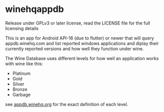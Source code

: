 winehqappdb
===========

Release under GPLv3 or later license, read the 
LICENSE file for the full licensing details

This is an app for Android API-16 (due to flutter) or
newer that will query appdb.winehq.com and list
reported windows applications and diplay their
currently reported versions and how well they 
function under wine.

The Wine Database uses different levels for how
well an application works with wine like this:
* Platinum
* Gold
* Silver
* Bronze
* Garbage

see [appdb.winehq.org](https://appdb.winehq.org/help/?sTopic=maintainer_ratings) 
for the exact definition of each level.
